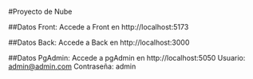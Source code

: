 #Proyecto de Nube

##Datos Front:
    Accede a Front en http://localhost:5173

##Datos Back:
    Accede a Back en http://localhost:3000

##Datos PgAdmin:
    Accede a pgAdmin en http://localhost:5050
    Usuario: admin@admin.com
    Contraseña: admin